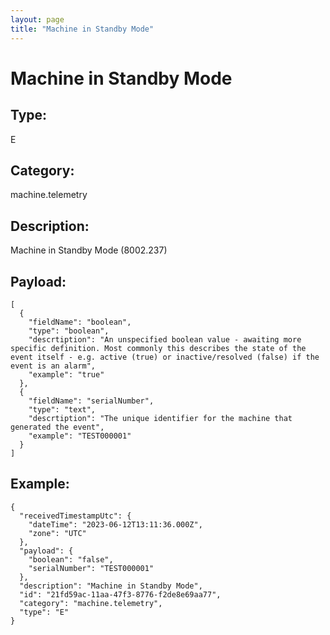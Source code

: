 ```yaml
---
layout: page
title: "Machine in Standby Mode"
---
```


# Machine in Standby Mode

## Type:

E

## Category:

machine.telemetry

## Description: 

Machine in Standby Mode (8002.237)

## Payload:

```
[
  {
    "fieldName": "boolean",
    "type": "boolean",
    "descrtiption": "An unspecified boolean value - awaiting more specific definition. Most commonly this describes the state of the event itself - e.g. active (true) or inactive/resolved (false) if the event is an alarm",
    "example": "true"
  },
  {
    "fieldName": "serialNumber",
    "type": "text",
    "descrtiption": "The unique identifier for the machine that generated the event",
    "example": "TEST000001"
  }
]
```

## Example:

```
{
  "receivedTimestampUtc": {
    "dateTime": "2023-06-12T13:11:36.000Z",
    "zone": "UTC"
  },
  "payload": {
    "boolean": "false",
    "serialNumber": "TEST000001"
  },
  "description": "Machine in Standby Mode",
  "id": "21fd59ac-11aa-47f3-8776-f2de8e69aa77",
  "category": "machine.telemetry",
  "type": "E"
}
```
